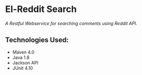 # El-Reddit Search

###### A Restful Webservice for searching comments using Reddit API.

## Technologies Used:
- Maven 4.0
- Java 1.8
- Jackson API
- JUnit 4.10

 